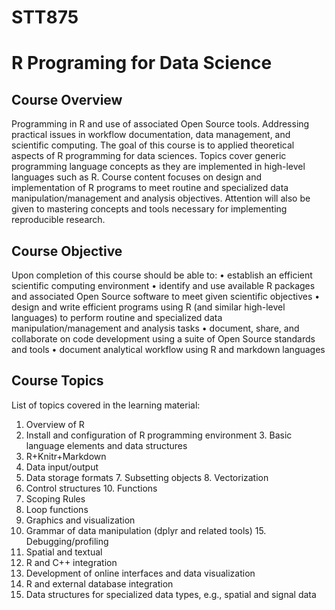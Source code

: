 # STT875
# R Programing for Data Science


## Course Overview
Programming in R and use of associated Open Source tools. Addressing practical issues in workflow documentation, data management, and scientific computing.
The goal of this course is to applied theoretical aspects of R programming for data sciences. Topics cover generic programming language concepts as they are implemented in high-level languages such as R. Course content focuses on design and implementation of R programs to meet routine and specialized data manipulation/management and analysis objectives. Attention will also be given to mastering concepts and tools necessary for implementing reproducible research.

## Course Objective
Upon completion of this course should be able to:
• establish an efficient scientific computing environment
• identify and use available R packages and associated Open Source software to meet given
scientific objectives
• design and write efficient programs using R (and similar high-level languages) to perform
routine and specialized data manipulation/management and analysis tasks
• document, share, and collaborate on code development using a suite of Open Source standards
and tools
• document analytical workflow using R and markdown languages

## Course Topics
List of topics covered in the learning material: 
1. Overview of R
2. Install and configuration of R programming environment 3. Basic language elements and data structures
4. R+Knitr+Markdown
5. Data input/output
6. Data storage formats 7. Subsetting objects 8. Vectorization
9. Control structures 10. Functions
11. Scoping Rules
12. Loop functions
13. Graphics and visualization
14. Grammar of data manipulation (dplyr and related tools) 15. Debugging/profiling
16. Spatial and textual
17. R and C++ integration
18. Development of online interfaces and data visualization
19. R and external database integration
20. Data structures for specialized data types, e.g., spatial and signal data
